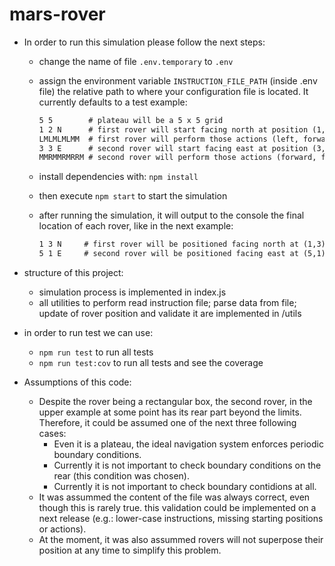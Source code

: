 # mars-rover

- In order to run this simulation please follow the next steps:

  - change the name of file `.env.temporary` to `.env`
  - assign the environment variable `INSTRUCTION_FILE_PATH` (inside .env file) the relative path to where your configuration file is located.
    It currently defaults to a test example:

    ```txt
    5 5        # plateau will be a 5 x 5 grid
    1 2 N      # first rover will start facing north at position (1,2)
    LMLMLMLMM  # first rover will perform those actions (left, forward, left, forward...)
    3 3 E      # second rover will start facing east at position (3,3)
    MMRMMRMRRM # second rover will perform those actions (forward, forward, right)
    ```

  - install dependencies with: `npm install`
  - then execute `npm start` to start the simulation
  - after running the simulation, it will output to the console the final location of each rover, like in the next example:

    ```txt
    1 3 N     # first rover will be positioned facing north at (1,3)
    5 1 E     # second rover will be positioned facing east at (5,1)
    ```

- structure of this project:

  - simulation process is implemented in index.js
  - all utilities to perform read instruction file; parse data from file; update of rover position and validate it are implemented in /utils

- in order to run test we can use:

  - `npm run test` to run all tests
  - `npm run test:cov` to run all tests and see the coverage

- Assumptions of this code:
  - Despite the rover being a rectangular box, the second rover, in the upper example at some point has
    its rear part beyond the limits.
    Therefore, it could be assumed one of the next three following cases:
    - Even it is a plateau, the ideal navigation system enforces periodic boundary conditions.
    - Currently it is not important to check boundary conditions on the rear (this condition was chosen).
    - Currently it is not important to check boundary contidions at all.
  - It was assummed the content of the file was always correct, even though this is rarely true.
    this validation could be implemented on a next release (e.g.: lower-case instructions, missing starting positions or actions).
  - At the moment, it was also assummed rovers will not superpose their position at any time to simplify this problem.
